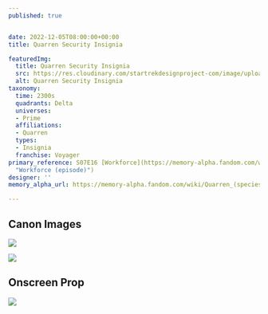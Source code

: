 ```yaml
---
published: true


date: 2022-12-05T08:00:00+00:00
title: Quarren Security Insignia

featuredImg:
  title: Quarren Security Insignia
  src: https://res.cloudinary.com/startrekdesignproject-com/image/upload/v1669093217/Quorran-Security.png
  alt: Quarren Security Insignia
taxonomy:
  time: 2300s
  quadrants: Delta
  universes:
  - Prime
  affiliations:
  - Quarren
  types:
  - Insignia
  franchise: Voyager
primary_reference: S07E16 [Workforce](https://memory-alpha.fandom.com/wiki/Workforce_(episode)
  "Workforce (episode)")
designer: ''
memory_alpha_url: https://memory-alpha.fandom.com/wiki/Quarren_(species)

---
```

## Canon Images

![](https://res.cloudinary.com/startrekdesignproject-com/image/upload/v1669093216/Quarren-Security-Insignia_VOY-7x16-2.jpg)

![](https://res.cloudinary.com/startrekdesignproject-com/image/upload/v1669093216/Quarren-Security-Insignia_VOY-7x16-1.jpg)

## Onscreen Prop

![](https://res.cloudinary.com/startrekdesignproject-com/image/upload/v1670281380/Quarren-Security-Prop.jpg)